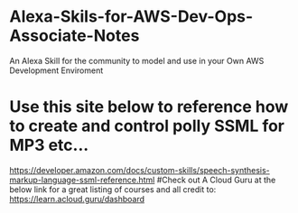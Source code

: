 # Alexa-Skils-for-AWS-Dev-Ops-Associate-Notes
An Alexa Skill for the community to model and use in your Own AWS Development Enviroment
# Use this site below to reference how to create and control polly SSML for MP3 etc...
https://developer.amazon.com/docs/custom-skills/speech-synthesis-markup-language-ssml-reference.html
#Check out A Cloud Guru at the below link for a great listing of courses and all credit to:
https://learn.acloud.guru/dashboard
